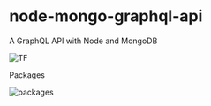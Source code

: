 

# node-mongo-graphql-api
A GraphQL API with Node and MongoDB

![TF](https://user-images.githubusercontent.com/63356649/121806361-5d159b80-cc71-11eb-8047-e57f683f846a.JPG)

Packages

![packages](https://user-images.githubusercontent.com/63356649/121806280-090ab700-cc71-11eb-8a13-e62b2869ac42.JPG)

